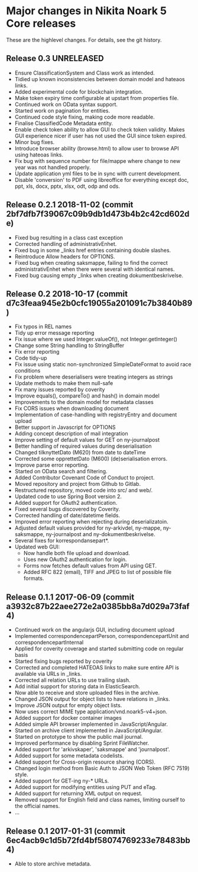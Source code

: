 Major changes in Nikita Noark 5 Core releases
=============================================

These are the highlevel changes.  For details, see the git history.

Release 0.3 UNRELEASED
----------------------
 * Ensure ClassificationSystem and Class work as intended.
 * Tidied up known inconsistencies between domain model and hateaos links.
 * Added experimental code for blockchain integration. 	
 * Make token expiry time configurable at upstart from properties file.
 * Continued work on OData syntax support.
 * Started work on pagination for entities.
 * Continued code style fixing, making code more readable.
 * Finalise ClassifiedCode Metadata entity.
 * Enable check token ability to allow GUI to check token
   validity. Makes GUI experience nicer if user has not used the GUI
   since token expired.
 * Minor bug fixes.
 * Introduce browser ability (browse.html) to allow user to browse API
   using hateoas links.
 * Fix bug with sequence number for file/mappe where change to new
   year was not handled properly.
 * Update application yml files to be in sync with current development.
 * Disable 'conversion' to PDF using libreoffice for everything except
   doc, ppt, xls, docx, pptx, xlsx, odt, odp and ods.

Release 0.2.1 2018-11-02 (commit 2bf7dfb7f39067c09b9db1d473b4b2c42cd602de)
----------------------
 * Fixed bug resulting in a class cast exception
 * Corrected handling of administrativEnhet.
 * Fixed bug in some \_links href entries containing double slashes.
 * Reintroduce Allow headers for OPTIONS.
 * Fixed bug when creating saksmappe, failing to find the correct
   administrativEnhet when there were several with identical names.
 * Fixed bug causing empty \_links when creating dokumentbeskrivelse.

Release 0.2 2018-10-17 (commit d7c3feaa945e2b0cfc19055a201091c7b3840b89)
------------------------
 * Fix typos in REL names
 * Tidy up error message reporting
 * Fix issue where we used Integer.valueOf(), not Integer.getInteger()
 * Change some String handling to StringBuffer
 * Fix error reporting
 * Code tidy-up
 * Fix issue using static non-synchronized SimpleDateFormat to avoid 
   race conditions
 * Fix problem where deserialisers were treating integers as strings
 * Update methods to make them null-safe
 * Fix many issues reported by coverity
 * Improve equals(), compareTo() and hash() in domain model
 * Improvements to the domain model for metadata classes
 * Fix CORS issues when downloading document
 * Implementation of case-handling with registryEntry and document upload
 * Better support in Javascript for OPTIONS
 * Adding concept description of mail integration
 * Improve setting of default values for GET on ny-journalpost
 * Better handling of required values during deserialisation 
 * Changed tilknyttetDato (M620) from date to dateTime
 * Corrected some opprettetDato (M600) (de)serialisation errors.
 * Improve parse error reporting.
 * Started on OData search and filtering.
 * Added Contributor Covenant Code of Conduct to project.
 * Moved repository and project from Github to Gitlab.
 * Restructured repository, moved code into src/ and web/.
 * Updated code to use Spring Boot version 2.
 * Added support for OAuth2 authentication.
 * Fixed several bugs discovered by Coverity.
 * Corrected handling of date/datetime fields.
 * Improved error reporting when rejecting during deserializatoin.
 * Adjusted default values provided for ny-arkivdel, ny-mappe,
   ny-saksmappe, ny-journalpost and ny-dokumentbeskrivelse.
 * Several fixes for korrespondansepart*.
 * Updated web GUI:
    - Now handle both file upload and download.
    - Uses new OAuth2 authentication for login.
    - Forms now fetches default values from API using GET.
    - Added RFC 822 (email), TIFF and JPEG to list of possible file formats.

Release 0.1.1 2017-06-09 (commit a3932c87b22aee272e2a0385bb8a7d029a73faf4)
--------------------------------------------------------------------------
 * Continued work on the angularjs GUI, including document upload
 * Implemented correspondencepartPerson, correspondencepartUnit and correspondencepartInternal
 * Applied for coverity coverage and started submitting code on regular basis
 * Started fixing bugs reported by coverity
 * Corrected and completed HATEOAS links to make sure entire API is
   available via URLs in \_links.
 * Corrected all relation URLs to use trailing slash.
 * Add initial support for storing data in ElasticSearch.
 * Now able to receive and store uploaded files in the archive.
 * Changed JSON output for object lists to have relations in \_links.
 * Improve JSON output for empty object lists.
 * Now uses correct MIME type application/vnd.noark5-v4+json.
 * Added support for docker container images
 * Added simple API browser implemented in JavaScript/Angular.
 * Started on archive client implemented in JavaScript/Angular.
 * Started on prototype to show the public mail journal.
 * Improved performance by disabling Sprint FileWatcher.
 * Added support for 'arkivskaper', 'saksmappe' and 'journalpost'.
 * Added support for some metadata codelists.
 * Added support for Cross-origin resource sharing (CORS).
 * Changed login method from Basic Auth to JSON Web Token (RFC 7519) style.
 * Added support for GET-ing ny-* URLs.
 * Added support for modifying entities using PUT and eTag.
 * Added support for returning XML output on request.
 * Removed support for English field and class names, limiting ourself
   to the official names.
 * ...

Release 0.1 2017-01-31 (commit 6ec4acb9c1d5b72fd4bf58074769233e78483bb4)
-----------------------
 * Able to store archive metadata.
